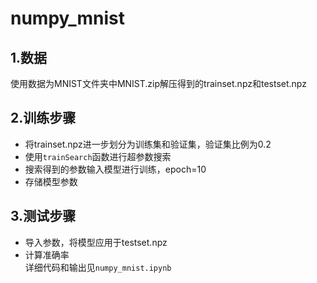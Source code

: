# numpy_mnist
## 1.数据
使用数据为MNIST文件夹中MNIST.zip解压得到的trainset.npz和testset.npz
## 2.训练步骤
+ 将trainset.npz进一步划分为训练集和验证集，验证集比例为0.2
+ 使用<code>trainSearch</code>函数进行超参数搜索
+ 搜索得到的参数输入模型进行训练，epoch=10
+ 存储模型参数
## 3.测试步骤
+ 导入参数，将模型应用于testset.npz
+ 计算准确率</br>
详细代码和输出见<code>numpy_mnist.ipynb</code>
